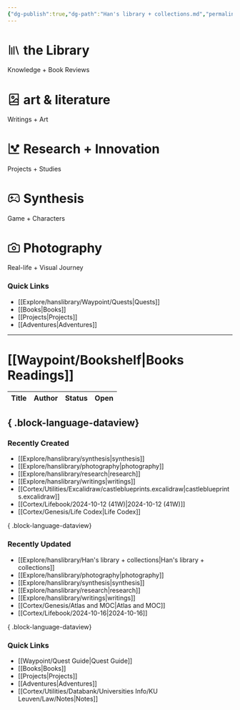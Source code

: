 ```yaml
---
{"dg-publish":true,"dg-path":"Han's library + collections.md","permalink":"/han-s-library-collections/","contentClasses":"portals.css","tags":["gardenEntry"]}
---
```


<div class="portals-container"><span></span><div class="portals"><span><h1 data-heading=":LiLibrary: the Library" dir="auto"><span class="cm-iconize-icon" aria-label="LiLibrary" data-icon="LiLibrary" aria-hidden="true" style="display: inline-flex; transform: translateY(13%);"><svg xmlns="http://www.w3.org/2000/svg" width="28.832px" height="28.832px" viewBox="0 0 24 24" fill="none" stroke="currentColor" stroke-width="2" stroke-linecap="round" stroke-linejoin="round" class="lucide-library"><path d="m16 6 4 14"></path><path d="M12 6v14"></path><path d="M8 8v12"></path><path d="M4 4v16"></path></svg></span> the Library</h1>
<p dir="auto">Knowledge + Book Reviews</p></span></div><div class="portals"><span><h1 data-heading=":LiBookImage: art &amp; literature" dir="auto"><span class="cm-iconize-icon" aria-label="LiBookImage" data-icon="LiBookImage" aria-hidden="true" style="display: inline-flex; transform: translateY(13%);"><svg xmlns="http://www.w3.org/2000/svg" width="28.832px" height="28.832px" viewBox="0 0 24 24" fill="none" stroke="currentColor" stroke-width="2" stroke-linecap="round" stroke-linejoin="round" class="lucide-book-image"><path d="M4 19.5v-15A2.5 2.5 0 0 1 6.5 2H20v20H6.5a2.5 2.5 0 0 1 0-5H20"></path><circle cx="10" cy="8" r="2"></circle><path d="m20 13.7-2.1-2.1c-.8-.8-2-.8-2.8 0L9.7 17"></path></svg></span> art &amp; literature</h1>
<p dir="auto">Writings + Art</p></span></div><div class="portals"><span><h1 data-heading=":TiChartDots: Research + Innovation" dir="auto"><span class="cm-iconize-icon" aria-label="TiChartDots" data-icon="TiChartDots" aria-hidden="true" style="display: inline-flex; transform: translateY(13%);"><svg xmlns="http://www.w3.org/2000/svg" width="28.832px" height="28.832px" viewBox="0 0 24 24" fill="currentColor" class="icon icon-tabler icons-tabler-filled icon-tabler-chart-dots"><path stroke="none" d="M0 0h24v24H0z" fill="none"></path><path d="M3 2a1 1 0 0 1 1 1v17h17a1 1 0 0 1 .993 .883l.007 .117a1 1 0 0 1 -1 1h-18a1 1 0 0 1 -1 -1v-18a1 1 0 0 1 1 -1z"></path><path d="M19 4a3 3 0 1 1 -.651 5.93l-2.002 3.202a3 3 0 1 1 -4.927 .337l-1.378 -1.655a3 3 0 1 1 1.538 -1.282l1.378 1.654a2.994 2.994 0 0 1 1.693 -.115l2.002 -3.203a3 3 0 0 1 2.347 -4.868z"></path></svg></span> Research + Innovation</h1>
<p dir="auto">Projects + Studies</p></span></div><div class="portals"><span><h1 data-heading=":LiGamepad2: Synthesis" dir="auto"><span class="cm-iconize-icon" aria-label="LiGamepad2" data-icon="LiGamepad2" aria-hidden="true" style="display: inline-flex; transform: translateY(13%);"><svg xmlns="http://www.w3.org/2000/svg" width="28.832px" height="28.832px" viewBox="0 0 24 24" fill="none" stroke="currentColor" stroke-width="2" stroke-linecap="round" stroke-linejoin="round" class="lucide-gamepad-2"><line x1="6" y1="11" x2="10" y2="11"></line><line x1="8" y1="9" x2="8" y2="13"></line><line x1="15" y1="12" x2="15.01" y2="12"></line><line x1="18" y1="10" x2="18.01" y2="10"></line><path d="M17.32 5H6.68a4 4 0 0 0-3.978 3.59c-.006.052-.01.101-.017.152C2.604 9.416 2 14.456 2 16a3 3 0 0 0 3 3c1 0 1.5-.5 2-1l1.414-1.414A2 2 0 0 1 9.828 16h4.344a2 2 0 0 1 1.414.586L17 18c.5.5 1 1 2 1a3 3 0 0 0 3-3c0-1.545-.604-6.584-.685-7.258-.007-.05-.011-.1-.017-.151A4 4 0 0 0 17.32 5z"></path></svg></span> Synthesis</h1>
<p dir="auto">Game + Characters</p></span></div><div class="portals"><span><h1 data-heading=":LiCamera: Photography" dir="auto"><span class="cm-iconize-icon" aria-label="LiCamera" data-icon="LiCamera" aria-hidden="true" style="display: inline-flex; transform: translateY(13%);"><svg xmlns="http://www.w3.org/2000/svg" width="28.832px" height="28.832px" viewBox="0 0 24 24" fill="none" stroke="currentColor" stroke-width="2" stroke-linecap="round" stroke-linejoin="round" class="lucide-camera"><path d="M14.5 4h-5L7 7H4a2 2 0 0 0-2 2v9a2 2 0 0 0 2 2h16a2 2 0 0 0 2-2V9a2 2 0 0 0-2-2h-3l-2.5-3z"></path><circle cx="12" cy="13" r="3"></circle></svg></span> Photography</h1>
<p dir="auto">Real-life + Visual Journey</p></span></div></div>



### Quick Links 
- [[Explore/hanslibrary/Waypoint/Quests\|Quests]]
- [[Books\|Books]]
- [[Projects\|Projects]]
- [[Adventures\|Adventures]]


---
# [[Waypoint/Bookshelf\|Books Readings]]
| Title | Author | Status | Open |
| ----- | ------ | ------ | ---- |

{ .block-language-dataview}
---


### Recently Created 
- [[Explore/hanslibrary/synthesis\|synthesis]]
- [[Explore/hanslibrary/photography\|photography]]
- [[Explore/hanslibrary/research\|research]]
- [[Explore/hanslibrary/writings\|writings]]
- [[Cortex/Utilities/Excalidraw/castleblueprints.excalidraw\|castleblueprints.excalidraw]]
- [[Cortex/Lifebook/2024-10-12 (41W)\|2024-10-12 (41W)]]
- [[Cortex/Genesis/Life Codex\|Life Codex]]

{ .block-language-dataview}
### Recently Updated
- [[Explore/hanslibrary/Han's library + collections\|Han's library + collections]]
- [[Explore/hanslibrary/photography\|photography]]
- [[Explore/hanslibrary/synthesis\|synthesis]]
- [[Explore/hanslibrary/research\|research]]
- [[Explore/hanslibrary/writings\|writings]]
- [[Cortex/Genesis/Atlas and MOC\|Atlas and MOC]]
- [[Cortex/Lifebook/2024-10-16\|2024-10-16]]

{ .block-language-dataview}
### Quick Links 
- [[Waypoint/Quest Guide\|Quest Guide]]
- [[Books\|Books]]
- [[Projects\|Projects]]
- [[Adventures\|Adventures]]
- [[Cortex/Utilities/Databank/Universities Info/KU Leuven/Law/Notes\|Notes]]